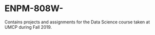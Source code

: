 # ENPM-808W-
Contains projects and assignments for the Data Science course taken at UMCP during Fall 2019.
